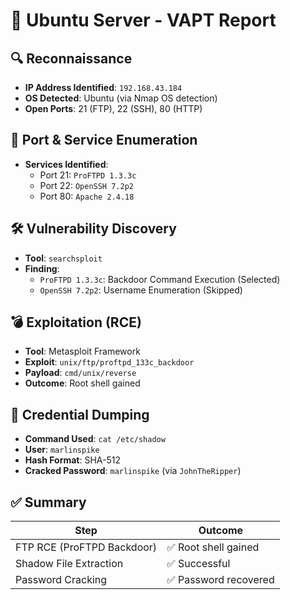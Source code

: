 # 🐧 Ubuntu Server - VAPT Report

## 🔍 Reconnaissance

- **IP Address Identified**: `192.168.43.184`
- **OS Detected**: Ubuntu (via Nmap OS detection)
- **Open Ports**: 21 (FTP), 22 (SSH), 80 (HTTP)

## 📡 Port & Service Enumeration

- **Services Identified**:
  - Port 21: `ProFTPD 1.3.3c`
  - Port 22: `OpenSSH 7.2p2`
  - Port 80: `Apache 2.4.18`

## 🛠️ Vulnerability Discovery

- **Tool**: `searchsploit`
- **Finding**:
  - `ProFTPD 1.3.3c`: Backdoor Command Execution (Selected)
  - `OpenSSH 7.2p2`: Username Enumeration (Skipped)

## 💣 Exploitation (RCE)

- **Tool**: Metasploit Framework
- **Exploit**: `unix/ftp/proftpd_133c_backdoor`
- **Payload**: `cmd/unix/reverse`
- **Outcome**: Root shell gained

## 🔐 Credential Dumping

- **Command Used**: `cat /etc/shadow`
- **User**: `marlinspike`
- **Hash Format**: SHA-512
- **Cracked Password**: `marlinspike` (via `JohnTheRipper`)

## ✅ Summary

| Step | Outcome |
|------|---------|
| FTP RCE (ProFTPD Backdoor) | ✅ Root shell gained |
| Shadow File Extraction | ✅ Successful |
| Password Cracking | ✅ Password recovered |